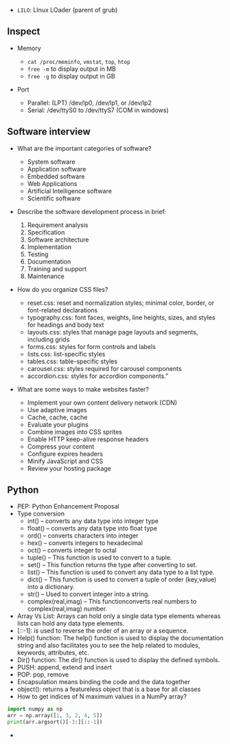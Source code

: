 
* `LILO`: LInux LOader (parent of grub)

## Inspect

* Memory
  * `cat /proc/meminfo`, `vmstat`, `top`, `htop`
  * `free -m` to display output in MB
  * `free -g` to display output in GB

* Port
  * Parallel: (LPT) /dev/lp0, /dev/lp1, or /dev/lp2 
  * Serial: /dev/ttyS0 to /dev/ttyS7 (COM in windows)

## Software interview


* What are the important categories of software?
  * System software
  * Application software
  * Embedded software
  * Web Applications
  * Artificial Intelligence software
  * Scientific software

* Describe the software development process in brief: 
  1. Requirement analysis
  2. Specification
  3. Software architecture
  4. Implementation
  5. Testing
  6. Documentation
  7. Training and support
  8. Maintenance

* How do you organize CSS files?
  * reset.css: reset and normalization styles; minimal color, border, or font-related declarations
  * typography.css: font faces, weights, line heights, sizes, and styles for headings and body text
  * layouts.css: styles that manage page layouts and segments, including grids
  * forms.css: styles for form controls and labels
  * lists.css: list-specific styles
  * tables.css: table-specific styles
  * carousel.css: styles required for carousel components
  * accordion.css: styles for accordion components.”

* What are some ways to make websites faster?
  * Implement your own content delivery network (CDN)
  * Use adaptive images
  * Cache, cache, cache
  * Evaluate your plugins
  * Combine images into CSS sprites
  * Enable HTTP keep-alive response headers
  * Compress your content
  * Configure expires headers
  * Minify JavaScript and CSS
  * Review your hosting package

## Python

* PEP: Python Enhancement Proposal
* Type conversion
  * int() – converts any data type into integer type
  * float() – converts any data type into float type
  * ord() – converts characters into integer
  * hex() – converts integers to hexadecimal
  * oct() – converts integer to octal
  * tuple() – This function is used to convert to a tuple.
  * set() – This function returns the type after converting to set.
  * list() – This function is used to convert any data type to a list type.
  * dict() – This function is used to convert a tuple of order (key,value) into a dictionary.
  * str() – Used to convert integer into a string.
  * complex(real,imag) – This functionconverts real numbers to complex(real,imag) number.
* Array Vs List: Arrays can hold only a single data type elements whereas lists can hold any data type elements.
* [::-1]: is used to reverse the order of an array or a sequence.
* Help() function: The help() function is used to display the documentation string and also facilitates you to see the help related to modules, keywords, attributes, etc.
* Dir() function: The dir() function is used to display the defined symbols.
* PUSH: append, extend and insert
* POP: pop, remove
* Encapsulation means binding the code and the data together
* object(): returns a featureless object that is a base for all classes
* How to get indices of N maximum values in a NumPy array?

```python
import numpy as np
arr = np.array([1, 3, 2, 4, 5])
print(arr.argsort()[-3:][::-1])
```

* 
